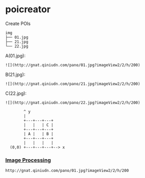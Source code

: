 # poicreator

Create POIs

```
img
├── 01.jpg
├── 21.jpg
└── 22.jpg
```


A(01.jpg):

    ![](http://gnat.qiniudn.com/pano/01.jpg?imageView2/2/h/200)

B(21.jpg):

    ![](http://gnat.qiniudn.com/pano/21.jpg?imageView2/2/h/200)

C(22.jpg):

    ![](http://gnat.qiniudn.com/pano/22.jpg?imageView2/2/h/200)

```
        ^ y
        |
        +---+---+---+
        |   |   | C |
        +---+---+---+
        | A |   | B |
        +---+---+---+
        |   |   |   |
  (0,0) +---+---+---+--> x
```


### [Image Processing](https://zybuluo.com/gnat-xj/note/92390)

```
http://gnat.qiniudn.com/pano/01.jpg?imageView2/2/h/200
```
